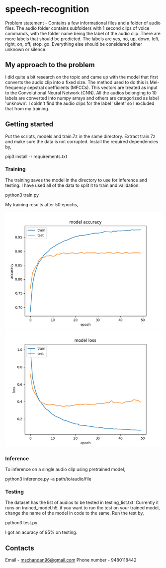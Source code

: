 # speech-recognition

Problem statement - Contains a few informational files and a folder of audio files. The audio folder contains subfolders with 1 second clips of voice commands, with the folder name being the label of the audio clip. There are more labels that should be predicted. The labels are yes, no, up, down, left, right, on, off, stop, go. Everything else should be considered either unknown or silence.

## My approach to the problem

I did quite a bit research on the topic and came up with the model that first converts the audio clip into a fixed size. The method used to do this is Mel-frequency cepstral coefficients (MFCCs). This vectors are treated as input to the Convolutional Neural Network (CNN). All the audios belonging to 10 labels are converted into numpy arrays and others are categorized as label 'unknown'. 
I coldn't find the audio clips for the label 'silent' so I excluded that from my training.  

## Getting started

Put the scripts, models and train.7z in the same directory. Extract train.7z and make sure the data is not corrupted. Install the required dependencies by,    

pip3 install -r requirements.txt

### Training

The training saves the model in the directory to use for inference and testing. I have used all of the data to split it to train and validation. 

python3 train.py  

My training results after 50 epochs,    

![alt-text](https://raw.githubusercontent.com/chandanms/speech-recognition/master/Figure_1.png)
![alt-text](https://raw.githubusercontent.com/chandanms/speech-recognition/master/Figure_2.png)


### Inference

To inference on a single audio clip using pretrained model,

python3 inference.py -a path/to/audio/file

### Testing

The dataset has the list of audios to be tested in testing_list.txt. Currently it runs on trained_model.h5, if you want to run the test on your trained model, change the name of the model in code to the same. Run the test by,    

python3 test.py

I got an acuracy of 95% on testing.  

## Contacts

Email - mschandan96@gmail.com
Phone number - 9480118442



